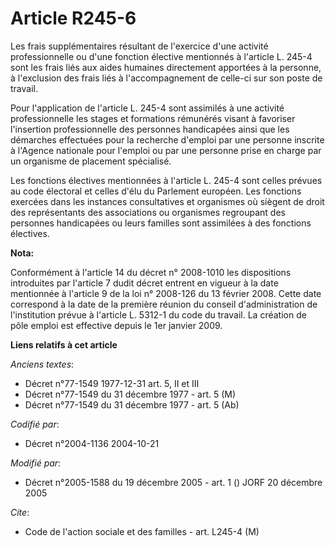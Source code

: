 # Article R245-6

Les frais supplémentaires résultant de l'exercice d'une activité professionnelle ou d'une fonction élective mentionnés à
l'article L. 245-4 sont les frais liés aux aides humaines directement apportées à la personne, à l'exclusion des frais liés à
l'accompagnement de celle-ci sur son poste de travail.

Pour l'application de l'article L. 245-4 sont assimilés à une activité professionnelle les stages et formations rémunérés
visant à favoriser l'insertion professionnelle des personnes handicapées ainsi que les démarches effectuées pour la recherche
d'emploi par une personne inscrite à l'Agence nationale pour l'emploi ou par une personne prise en charge par un organisme de
placement spécialisé.

Les fonctions électives mentionnées à l'article L. 245-4 sont celles prévues au code électoral et celles d'élu du Parlement
européen. Les fonctions exercées dans les instances consultatives et organismes où siègent de droit des représentants des
associations ou organismes regroupant des personnes handicapées ou leurs familles sont assimilées à des fonctions électives.

**Nota:**

Conformément à l'article 14 du décret n° 2008-1010 les dispositions introduites par l'article 7 dudit décret entrent en
vigueur à la date mentionnée à l'article 9 de la loi n° 2008-126 du 13 février 2008. Cette date correspond à la date de la
première réunion du conseil d'administration de l'institution prévue à l'article L. 5312-1 du code du travail. La création de
pôle emploi est effective depuis le 1er janvier 2009.

**Liens relatifs à cet article**

_Anciens textes_:

  - Décret n°77-1549 1977-12-31 art. 5, II et III
  - Décret n°77-1549 du 31 décembre 1977 - art. 5 (M)
  - Décret n°77-1549 du 31 décembre 1977 - art. 5 (Ab)

_Codifié par_:

  - Décret n°2004-1136 2004-10-21

_Modifié par_:

  - Décret n°2005-1588 du 19 décembre 2005 - art. 1 () JORF 20 décembre 2005

_Cite_:

  - Code de l'action sociale et des familles - art. L245-4 (M)
